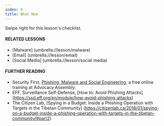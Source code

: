 ```yaml
---
index: 0
title: What Now
---
```

Swipe right for this lesson's checklist.

#### **RELATED LESSONS**

*   [Malware] (umbrella://lesson/malware)
*   [Email] (umbrella://lesson/email)
*   [Social Media] (umbrella://lesson/social media)

#### **FURTHER READING**

* 	Security First, [Phishing, Malware and Social Engineering](https://advocacyassembly.org/en/courses/30/#/chapter/1/lesson/1), a free online training at Advocacy Assembly. 
*   EFF, Surveillance Self-Defense, [How to: Avoid Phishing Attacks] (https://ssd.eff.org/en/module/how-avoid-phishing-attacks) 
*   The Citizen Lab, [Spying in a Budget: Inside a Phishing Operation with Targets in the Tibetan Community] (https://citizenlab.ca/2018/01/spying-on-a-budget-inside-a-phishing-operation-with-targets-in-the-tibetan-community/#part2).